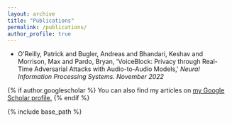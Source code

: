 ```yaml
---
layout: archive
title: "Publications"
permalink: /publications/
author_profile: true
---
```


* O'Reilly, Patrick and Bugler, Andreas and Bhandari, Keshav and Morrison, Max and Pardo, Bryan, 'VoiceBlock: Privacy through Real-Time Adversarial Attacks with Audio-to-Audio Models,' <i> Neural Information Processing Systems. November 2022 </i>

{% if author.googlescholar %}
  You can also find my articles on <u><a href="{{author.googlescholar}}">my Google Scholar profile</a>.</u>
{% endif %}

{% include base_path %}

<!-- {% for post in site.publications reversed %}
  {% include archive-single.html %}
{% endfor %} -->